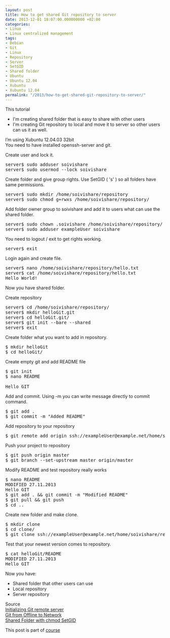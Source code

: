 ```yaml
---
layout: post
title: How to get shared Git repository to server
date: 2013-12-01 18:07:00.000000000 +02:00
categories:
- Linux
- Linux centralized management
tags:
- Debian
- Git
- Linux
- Repository
- Server
- SetGID
- Shared folder
- Ubuntu
- Ubuntu 12.04
- Xubuntu
- Xubuntu 12.04
permalink: "/2013/how-to-get-shared-git-repository-to-server/"
---
```

This tutorial  
- I'm creating shared folder that is easy to share with other users  
- I'm creating Git repository to local and move it to server so other users can us it as well.

I’m using Xubuntu 12.04.03 32bit  
You need to have installed openssh-server and git.

Create user and lock it.

<pre>server$ sudo adduser soivishare
server$ sudo usermod --lock soivishare</pre>

Create folder and give group rights. Use SetGID ( 's' ) so all folders have same permissions.

<pre>server$ sudo mkdir /home/soivishare/repository
server$ sudo chmod g+rwxs /home/soivishare/repository/</pre>

Add folder owner group to soivishare and add it to users what can use the shared folder.

<pre>server$ sudo chown .soivishare /home/soivishare/repository/
server$ sudo adduser exampleUser soivishare</pre>

You need to logout / exit to get rights working.

<pre>server$ exit</pre>

Login again and create file.

<pre>server$ nano /home/soivishare/repository/hello.txt
server$ cat /home/soivishare/repository/hello.txt 
Hello World!</pre>

Now you have shared folder.

Create repository

<pre>server$ cd /home/soivishare/repository/
server$ mkdir helloGit.git
server$ cd helloGit.git/
server$ git init --bare --shared
server$ exit</pre>

Create folder what you want to add in repository.

<pre>$ mkdir helloGit
$ cd helloGit/</pre>

Create empty git and add README file

<pre>$ git init
$ nano README

Hello GIT</pre>

Add and commit. Using -m you can write message directly to commit command.

<pre>$ git add .
$ git commit -m "Added README"</pre>

Add repository to your repository

<pre>$ git remote add origin ssh://exampleUser@example.net/home/soivishare/repository/helloGit.git</pre>

Push your project to repository

<pre>$ git push origin master
$ git branch --set-upstream master origin/master</pre>

Modify README and test repository really works

<pre>$ nano README
MODIFIED 27.11.2013
Hello GIT
$ git add . && git commit -m "Modified README"
$ git pull && git push
$ cd ..</pre>

Create new folder and make clone.

<pre>$ mkdir clone
$ cd clone/
$ git clone ssh://exampleUser@example.net/home/soivishare/repository/helloGit.git</pre>

Test that your newest version comes to repository.

<pre>$ cat helloGit/README 
MODIFIED 27.11.2013
Hello GIT</pre>

Now you have:  
- Shared folder that other users can use  
- Local repository  
- Server repository

Source  
[Initializing Git remote server](http://samuelkontiomaa.com/2013/11/30/initializing-git-remote-server/)  
[Git from Offline to Network](http://terokarvinen.com/2012/git-from-offline-to-network)  
[Shared Folder with chmod SetGID](http://terokarvinen.com/2011/shared-folder-with-chmod-setgid)

This post is part of [course](http://terokarvinen.com/2013/aikataulu-%E2%80%93-linuxin-keskitetty-hallinta-%E2%80%93-ict4tn011-4-syksylla-2013)